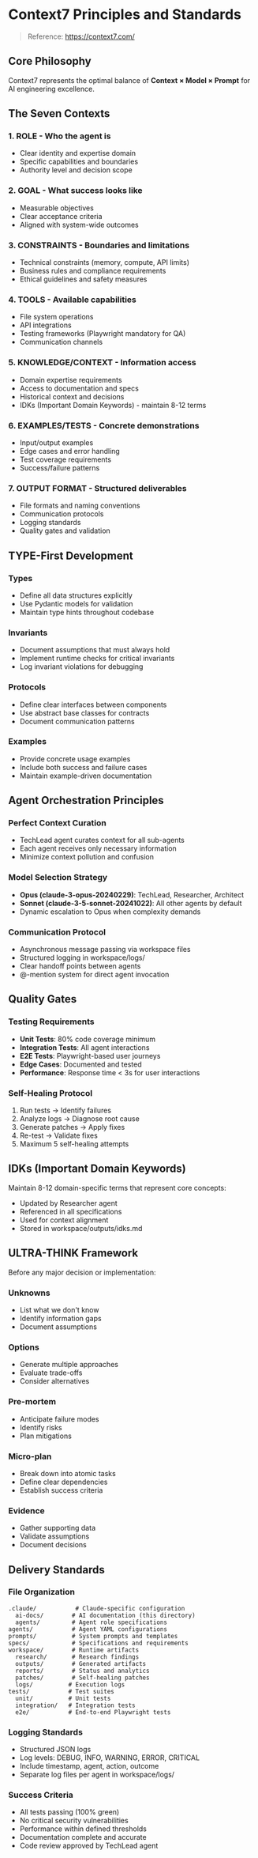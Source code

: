 # Context7 Principles and Standards
> Reference: https://context7.com/

## Core Philosophy
Context7 represents the optimal balance of **Context × Model × Prompt** for AI engineering excellence.

## The Seven Contexts

### 1. **ROLE** - Who the agent is
- Clear identity and expertise domain
- Specific capabilities and boundaries
- Authority level and decision scope

### 2. **GOAL** - What success looks like
- Measurable objectives
- Clear acceptance criteria
- Aligned with system-wide outcomes

### 3. **CONSTRAINTS** - Boundaries and limitations
- Technical constraints (memory, compute, API limits)
- Business rules and compliance requirements
- Ethical guidelines and safety measures

### 4. **TOOLS** - Available capabilities
- File system operations
- API integrations
- Testing frameworks (Playwright mandatory for QA)
- Communication channels

### 5. **KNOWLEDGE/CONTEXT** - Information access
- Domain expertise requirements
- Access to documentation and specs
- Historical context and decisions
- IDKs (Important Domain Keywords) - maintain 8-12 terms

### 6. **EXAMPLES/TESTS** - Concrete demonstrations
- Input/output examples
- Edge cases and error handling
- Test coverage requirements
- Success/failure patterns

### 7. **OUTPUT FORMAT** - Structured deliverables
- File formats and naming conventions
- Communication protocols
- Logging standards
- Quality gates and validation

## TYPE-First Development

### Types
- Define all data structures explicitly
- Use Pydantic models for validation
- Maintain type hints throughout codebase

### Invariants
- Document assumptions that must always hold
- Implement runtime checks for critical invariants
- Log invariant violations for debugging

### Protocols
- Define clear interfaces between components
- Use abstract base classes for contracts
- Document communication patterns

### Examples
- Provide concrete usage examples
- Include both success and failure cases
- Maintain example-driven documentation

## Agent Orchestration Principles

### Perfect Context Curation
- TechLead agent curates context for all sub-agents
- Each agent receives only necessary information
- Minimize context pollution and confusion

### Model Selection Strategy
- **Opus (claude-3-opus-20240229)**: TechLead, Researcher, Architect
- **Sonnet (claude-3-5-sonnet-20241022)**: All other agents by default
- Dynamic escalation to Opus when complexity demands

### Communication Protocol
- Asynchronous message passing via workspace files
- Structured logging in workspace/logs/
- Clear handoff points between agents
- @-mention system for direct agent invocation

## Quality Gates

### Testing Requirements
- **Unit Tests**: 80% code coverage minimum
- **Integration Tests**: All agent interactions
- **E2E Tests**: Playwright-based user journeys
- **Edge Cases**: Documented and tested
- **Performance**: Response time < 3s for user interactions

### Self-Healing Protocol
1. Run tests → Identify failures
2. Analyze logs → Diagnose root cause
3. Generate patches → Apply fixes
4. Re-test → Validate fixes
5. Maximum 5 self-healing attempts

## IDKs (Important Domain Keywords)
Maintain 8-12 domain-specific terms that represent core concepts:
- Updated by Researcher agent
- Referenced in all specifications
- Used for context alignment
- Stored in workspace/outputs/idks.md

## ULTRA-THINK Framework
Before any major decision or implementation:

### Unknowns
- List what we don't know
- Identify information gaps
- Document assumptions

### Options
- Generate multiple approaches
- Evaluate trade-offs
- Consider alternatives

### Pre-mortem
- Anticipate failure modes
- Identify risks
- Plan mitigations

### Micro-plan
- Break down into atomic tasks
- Define clear dependencies
- Establish success criteria

### Evidence
- Gather supporting data
- Validate assumptions
- Document decisions

## Delivery Standards

### File Organization
```
.claude/           # Claude-specific configuration
  ai-docs/        # AI documentation (this directory)
  agents/         # Agent role specifications
agents/           # Agent YAML configurations
prompts/          # System prompts and templates
specs/            # Specifications and requirements
workspace/        # Runtime artifacts
  research/       # Research findings
  outputs/        # Generated artifacts
  reports/        # Status and analytics
  patches/        # Self-healing patches
  logs/          # Execution logs
tests/           # Test suites
  unit/          # Unit tests
  integration/   # Integration tests
  e2e/           # End-to-end Playwright tests
```

### Logging Standards
- Structured JSON logs
- Log levels: DEBUG, INFO, WARNING, ERROR, CRITICAL
- Include timestamp, agent, action, outcome
- Separate log files per agent in workspace/logs/

### Success Criteria
- All tests passing (100% green)
- No critical security vulnerabilities
- Performance within defined thresholds
- Documentation complete and accurate
- Code review approved by TechLead agent